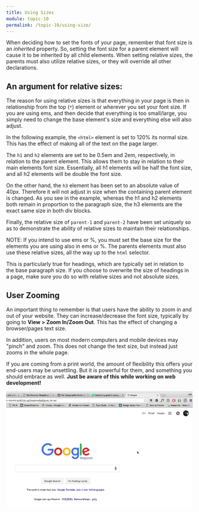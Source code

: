 ```yaml
---
title: Using Sizes
module: topic-10
permalink: /topic-10/using-size/
---
```


<div class="divider-heading"></div>

When deciding how to set the fonts of your page, remember that font size is an _inherited_ property. So, setting the font size for a parent element will cause it to be inherited by all child elements. When setting relative sizes, the parents must also utilize relative sizes, or they will override all other declarations.

<div class="codepen-embed">
  <p data-height="400" data-theme-id="30567" data-slug-hash="wvWgQLV" data-default-tab="css,result" data-user="retrog4m3r" data-embed-version="2" data-pen-title="Font Size, Pt. 3" class="codepen"></p>
</div>

## An argument for relative sizes:
The reason for using relative sizes is that everything in your page is then in relationship from the top (`*`) element or wherever you set your font size. If you are using ems, and then decide that everything is too small/large, you simply need to change the base element's size and everything else will also adjust.

In the following example, the `<html>` element is set to 120% its normal size. This has the effect of making all of the text on the page larger.

The `h1` and `h2` elements are set to be 0.5em and 2em, respectively, in relation to the parent element. This allows them to stay in relation to their main elements font size. Essentially, all h1 elements will be half the font size, and all h2 elements will be double the font size.

On the other hand, the `h3` element has been set to an absolute value of 40px. Therefore it will not adjust in size when the containing parent element is changed. As you see in the example, whereas the h1 and h2 elements both remain in proportion to the paragraph size, the h3 elements are the exact same size in both div blocks.

Finally, the relative size of `parent-1` and `parent-2` have been set uniquely so as to demonstrate the ability of relative sizes to maintain their relationships.

<div class="codepen-embed">
  <p data-height="600" data-theme-id="30567" data-slug-hash="XWKpyvg" data-default-tab="css,result" data-user="retrog4m3r" data-embed-version="2" data-pen-title="Font Size, Pt. 4" class="codepen"></p>
</div>

<span class="label label-info">NOTE:</span> If you intend to use ems or %, you must set the base size for the elements you are using also in ems or %. The parents elements must also use these relative sizes, all the way up to the `html` selector.

This is particularly true for headings, which are typically set in relation to the base paragraph size. If you choose to overwrite the size of headings in a page, make sure you do so with relative sizes and not absolute sizes.


## User Zooming
An important thing to remember is that users have the ability to zoom in and out of your website. They can increase/decrease the font size, typically by going to **View > Zoom In/Zoom Out**. This has the effect of changing a browser/pages text size.

In addition, users on most modern computers and mobile devices may "pinch" and zoom. This does not change the text size, but instead just zooms in the whole page.

If you are coming from a print world, the amount of flexibility this offers your end-users may be unsettling. But it _is_ powerful for them, and something you should embrace as well. **Just be aware of this while working on web development!**

<img src="../img/user-zoom-in.gif" style="width: 600px; margin: auto" alt="zooming into Google with Chrome" title="User Zooms In"/>
